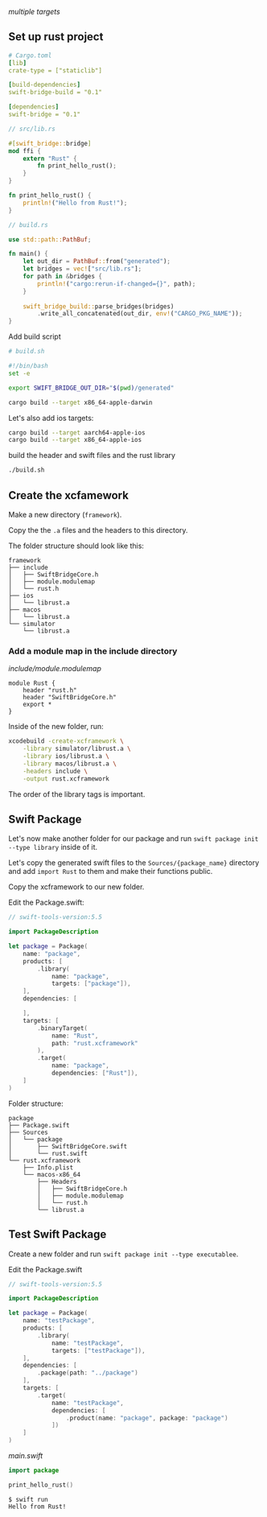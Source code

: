 *multiple targets*

## Set up rust project
```yaml
# Cargo.toml
[lib]
crate-type = ["staticlib"]

[build-dependencies]
swift-bridge-build = "0.1"

[dependencies]
swift-bridge = "0.1"
```

```rust
// src/lib.rs

#[swift_bridge::bridge]
mod ffi {
    extern "Rust" {
        fn print_hello_rust();
    } 
}

fn print_hello_rust() {
    println!("Hello from Rust!");
}
```

```rust
// build.rs

use std::path::PathBuf;

fn main() {
    let out_dir = PathBuf::from("generated");
    let bridges = vec!["src/lib.rs"];
    for path in &bridges {
        println!("cargo:rerun-if-changed={}", path);
    }
    
    swift_bridge_build::parse_bridges(bridges)
        .write_all_concatenated(out_dir, env!("CARGO_PKG_NAME"));
}
```

Add build script

```bash
# build.sh

#!/bin/bash
set -e

export SWIFT_BRIDGE_OUT_DIR="$(pwd)/generated"

cargo build --target x86_64-apple-darwin
```

Let's also add ios targets:
```bash
cargo build --target aarch64-apple-ios 
cargo build --target x86_64-apple-ios
```

build the header and swift files and the rust library
```bash
./build.sh
```

## Create the xcfamework

Make a new directory (`framework`).

Copy the the `.a` files and the headers to this directory.

The folder structure should look like this:

```
framework
├── include
│   ├── SwiftBridgeCore.h
│   ├── module.modulemap
│   └── rust.h
├── ios
│   └── librust.a
├── macos
│   └── librust.a
└── simulator
    └── librust.a
```

### Add a module map in the include directory

*include/module.modulemap*
```
module Rust {
    header "rust.h"
    header "SwiftBridgeCore.h"
    export *
}
```

Inside of the new folder, run:
```bash
xcodebuild -create-xcframework \
    -library simulator/librust.a \
    -library ios/librust.a \
    -library macos/librust.a \
    -headers include \
    -output rust.xcframework
```

The order of the library tags is important.

## Swift Package
Let's now make another folder for our package and run `swift package init --type library` inside of it.

Let's copy the generated swift files to the `Sources/{package_name}` directory and add `import Rust` to them and make their functions public.

Copy the xcframework to our new folder.

Edit the Package.swift:

```swift
// swift-tools-version:5.5

import PackageDescription

let package = Package(
    name: "package",
    products: [
        .library(
            name: "package",
            targets: ["package"]),
    ],
    dependencies: [

    ],
    targets: [
        .binaryTarget(
            name: "Rust",
            path: "rust.xcframework"
        ),
        .target(
            name: "package",
            dependencies: ["Rust"]),
    ]
)
```

Folder structure:
```
package
├── Package.swift
├── Sources
│   └── package
│       ├── SwiftBridgeCore.swift
│       └── rust.swift
└── rust.xcframework
    ├── Info.plist
    └── macos-x86_64
        ├── Headers
        │   ├── SwiftBridgeCore.h
        │   ├── module.modulemap
        │   └── rust.h
        └── librust.a
```

## Test Swift Package
Create a new folder and run `swift package init --type executablee`.

Edit the Package.swift

```swift
// swift-tools-version:5.5

import PackageDescription

let package = Package(
    name: "testPackage",
    products: [
        .library(
            name: "testPackage",
            targets: ["testPackage"]),
    ], 
    dependencies: [
        .package(path: "../package")
    ],
    targets: [
        .target(
            name: "testPackage",
            dependencies: [
                .product(name: "package", package: "package")
            ])
    ]
)
```

*main.swift*
```swift
import package

print_hello_rust()
```

```
$ swift run
Hello from Rust!
```
